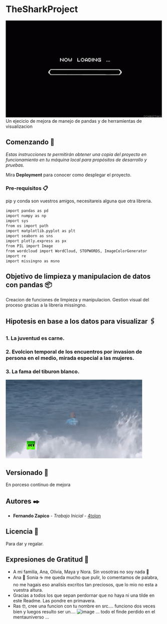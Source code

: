 # TheSharkProject

![](Images/loading.gif)
Un ejecicio de mejora de manejo de pandas y de herramientas de visualizacion 

## Comenzando 🚀

_Estas instrucciones te permitirán obtener una copia del proyecto en funcionamiento en tu máquina local para propósitos de desarrollo y pruebas._

Mira **Deployment** para conocer como desplegar el proyecto.


### Pre-requisitos 📋

pip y conda son vuestros amigos, necesitareis alguna que otra libreria.

```
import pandas as pd
import numpy as np
import sys
from os import path
import matplotlib.pyplot as plt
import seaborn as sns
import plotly.express as px
from PIL import Image
from wordcloud import WordCloud, STOPWORDS, ImageColorGenerator
import re
import missingno as msno
```


## Objetivo de limpieza y manipulacion de datos con pandas 📦

Creacion de funciones de limpieza y manipulacion. Gestion visual del proceso gracias a la libreria missingno.


## Hipotesis en base a los datos para visualizar 🖇️

### 1. La juventud es carne.
### 2. Evolcion temporal de los encuentros por invasion de persona en el medio, mirada especial a las mujeres.
### 3. La fama del tiburon blanco.

![](Images/ojo.gif)

## Versionado 📌

En porceso continuo de mejora

## Autores ✒️


* **Fernando Zapico** - *Trabajo Inicial* - [4tolon](https://github.com/4tolon)


## Licencia 📄

Para dar y regalar.

## Expresiones de Gratitud 🎁

* A mi familia, Ana, Olivia, Maya y Nora. Sin vosotras no soy nada 📢
* Ana 🍺 Sonia ☕ me queda mucho que pulir, lo comentamos de palabra, no me hagais eso analisis excritos tan preciosos, que lo mio no esta a vuestra altura. 
* Gracias a todos los que sepan perdornar que no haya ni una tilde en este Readme. Las pondre en primavera.
* Ras 🤓, cree una funcion con tu nombre en src.... funciono dos veces bien y luegos resulto ser un....
![image](https://github.com/4tolon/TheSharkProject/tree/main/Images/buggy.gif)
... todo el finde perdido en el mentauniverso ...



